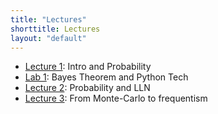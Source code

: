 ```yaml
---
title: "Lectures"
shorttitle: Lectures
layout: "default"
---
```


- [Lecture 1](lecture1.html): Intro and Probability
- [Lab 1](lab1.html): Bayes Theorem and Python Tech
- [Lecture 2](lecture2.html): Probability and LLN
- [Lecture 3](lecture3.html): From Monte-Carlo to frequentism
